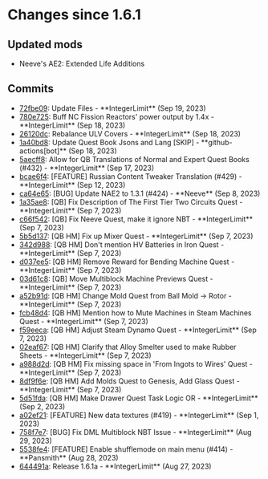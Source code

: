 <h1>Changes since 1.6.1</h1>


<h2>Updated mods</h2>

<ul>
<li>Neeve&#39;s AE2: Extended Life Additions</li>
</ul>


<h2>Commits</h2>

<ul>
<li><a href="https://github.com/Nomi-CEu/Nomi-CEu/commit/72fbe09e0c18d139bcf0d9bfe2ecbf5dcce49f6f">72fbe09</a>: Update Files - **IntegerLimit** (Sep 19, 2023)
<li><a href="https://github.com/Nomi-CEu/Nomi-CEu/commit/780e725e8c08bcbf8950bf25b3b547e450ae099a">780e725</a>: Buff NC Fission Reactors' power output by 1.4x - **IntegerLimit** (Sep 18, 2023)
<li><a href="https://github.com/Nomi-CEu/Nomi-CEu/commit/26120dc6d310041eaa22dbd3262ad5a1589677f2">26120dc</a>: Rebalance ULV Covers - **IntegerLimit** (Sep 18, 2023)
<li><a href="https://github.com/Nomi-CEu/Nomi-CEu/commit/1a40bd87f9c648429059c77a90470e55e0e39c5e">1a40bd8</a>: Update Quest Book Jsons and Lang [SKIP] - **github-actions[bot]** (Sep 18, 2023)
<li><a href="https://github.com/Nomi-CEu/Nomi-CEu/commit/5aecff8b4d5a3fd45ba54d75dc5ad241ec444be5">5aecff8</a>: Allow for QB Translations of Normal and Expert Quest Books (#432) - **IntegerLimit** (Sep 17, 2023)
<li><a href="https://github.com/Nomi-CEu/Nomi-CEu/commit/bcae6f4eebf5616766edcc3e735df7cbf6276440">bcae6f4</a>: [FEATURE] Russian Content Tweaker Translation (#429) - **IntegerLimit** (Sep 12, 2023)
<li><a href="https://github.com/Nomi-CEu/Nomi-CEu/commit/ca64e658083d5ff41f15ce37fe817842018031d3">ca64e65</a>: [BUG] Update NAE2 to 1.3.1 (#424) - **Neeve** (Sep 8, 2023)
<li><a href="https://github.com/Nomi-CEu/Nomi-CEu/commit/1a35ae82d9830c5444c5634d93268e3b857f07bd">1a35ae8</a>: [QB] Fix Description of The First Tier Two Circuits Quest - **IntegerLimit** (Sep 7, 2023)
<li><a href="https://github.com/Nomi-CEu/Nomi-CEu/commit/c66f5428818e02051b77d84fa01792bf2a6d9dcf">c66f542</a>: [QB] Fix Neeve Quest, make it ignore NBT - **IntegerLimit** (Sep 7, 2023)
<li><a href="https://github.com/Nomi-CEu/Nomi-CEu/commit/5b5d13710abe0f96c41ba4a3505969c0a98e23bc">5b5d137</a>: [QB HM] Fix up Mixer Quest - **IntegerLimit** (Sep 7, 2023)
<li><a href="https://github.com/Nomi-CEu/Nomi-CEu/commit/342d988e322a45e0d141227c9aa34ec8e53663e7">342d988</a>: [QB HM] Don't mention HV Batteries in Iron Quest - **IntegerLimit** (Sep 7, 2023)
<li><a href="https://github.com/Nomi-CEu/Nomi-CEu/commit/d037ee5f466cec066fac1d14a762a377426a032d">d037ee5</a>: [QB HM] Remove Reward for Bending Machine Quest - **IntegerLimit** (Sep 7, 2023)
<li><a href="https://github.com/Nomi-CEu/Nomi-CEu/commit/03d61c8d5fbaa0439fc823b5aef3a4859b17a444">03d61c8</a>: [QB] Move Multiblock Machine Previews Quest - **IntegerLimit** (Sep 7, 2023)
<li><a href="https://github.com/Nomi-CEu/Nomi-CEu/commit/a52b91d97ac6849fe74623e3cc08362eb3ad99fa">a52b91d</a>: [QB HM] Change Mold Quest from Ball Mold -> Rotor - **IntegerLimit** (Sep 7, 2023)
<li><a href="https://github.com/Nomi-CEu/Nomi-CEu/commit/fcb48d4bc9f27058c6a2dcca7bf813f3d7f6a6d9">fcb48d4</a>: [QB HM] Mention how to Mute Machines in Steam Machines Quest - **IntegerLimit** (Sep 7, 2023)
<li><a href="https://github.com/Nomi-CEu/Nomi-CEu/commit/f59eecad41745f65348da88a3f4c057300459782">f59eeca</a>: [QB HM] Adjust Steam Dynamo Quest - **IntegerLimit** (Sep 7, 2023)
<li><a href="https://github.com/Nomi-CEu/Nomi-CEu/commit/02eaf67bd168eb11a7a71f4d346eb591841d0af3">02eaf67</a>: [QB HM] Clarify that Alloy Smelter used to make Rubber Sheets - **IntegerLimit** (Sep 7, 2023)
<li><a href="https://github.com/Nomi-CEu/Nomi-CEu/commit/a988d2df30e4d01b973870cc85350962a9125f5c">a988d2d</a>: [QB HM] Fix missing space in 'From Ingots to Wires' Quest - **IntegerLimit** (Sep 7, 2023)
<li><a href="https://github.com/Nomi-CEu/Nomi-CEu/commit/8df9f6e3180323946cc6553cd0fb5e1e96f0ac03">8df9f6e</a>: [QB HM] Add Molds Quest to Genesis, Add Glass Quest - **IntegerLimit** (Sep 7, 2023)
<li><a href="https://github.com/Nomi-CEu/Nomi-CEu/commit/5d51fda1c6740edc5021657f90f6ecd1de954d29">5d51fda</a>: [QB HM] Make Drawer Quest Task Logic OR - **IntegerLimit** (Sep 2, 2023)
<li><a href="https://github.com/Nomi-CEu/Nomi-CEu/commit/a02ef21fbae24df59e5fa9a5ef4640752baf835f">a02ef21</a>: [FEATURE] New data textures (#419) - **IntegerLimit** (Sep 1, 2023)
<li><a href="https://github.com/Nomi-CEu/Nomi-CEu/commit/758f7e704ca8b13031f7ca859e6bc9c0f0a9e786">758f7e7</a>: [BUG] Fix DML Multiblock NBT Issue - **IntegerLimit** (Aug 29, 2023)
<li><a href="https://github.com/Nomi-CEu/Nomi-CEu/commit/5538fe4524dcb0b64a333b756bfeeec34e12661c">5538fe4</a>: [FEATURE] Enable shufflemode on main menu (#414) - **Pansmith** (Aug 28, 2023)
<li><a href="https://github.com/Nomi-CEu/Nomi-CEu/commit/644491a9f53c0ee300dbaf345f23e5b3f08b3c8a">644491a</a>: Release 1.6.1a - **IntegerLimit** (Aug 27, 2023)
<ul>